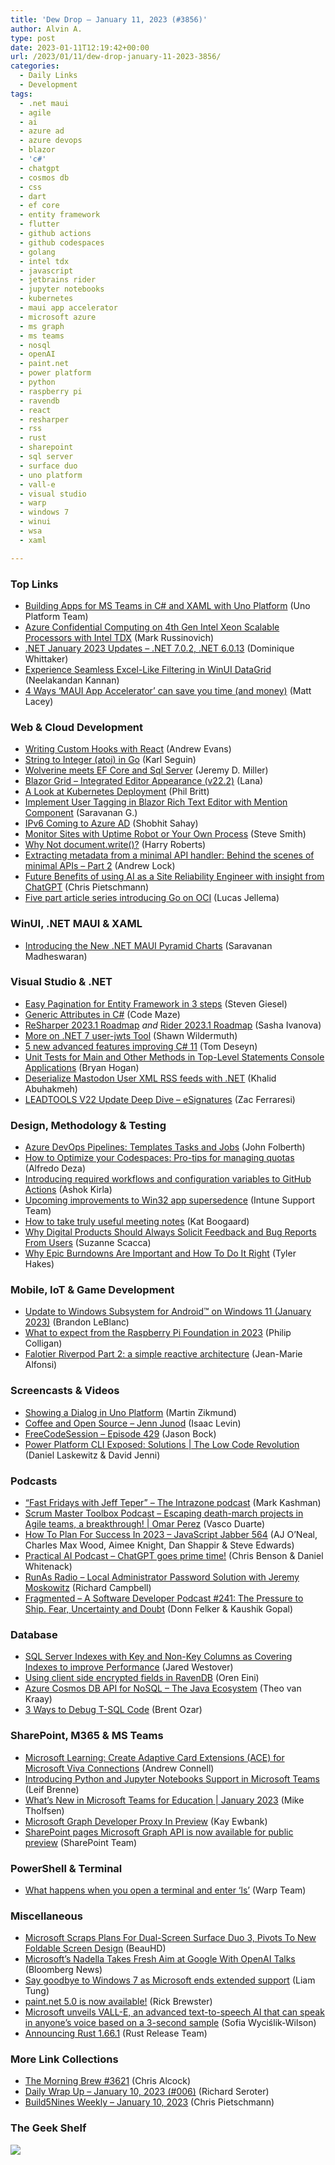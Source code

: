 ```yaml
---
title: 'Dew Drop – January 11, 2023 (#3856)'
author: Alvin A.
type: post
date: 2023-01-11T12:19:42+00:00
url: /2023/01/11/dew-drop-january-11-2023-3856/
categories:
  - Daily Links
  - Development
tags:
  - .net maui
  - agile
  - ai
  - azure ad
  - azure devops
  - blazor
  - 'c#'
  - chatgpt
  - cosmos db
  - css
  - dart
  - ef core
  - entity framework
  - flutter
  - github actions
  - github codespaces
  - golang
  - intel tdx
  - javascript
  - jetbrains rider
  - jupyter notebooks
  - kubernetes
  - maui app accelerator
  - microsoft azure
  - ms graph
  - ms teams
  - nosql
  - openAI
  - paint.net
  - power platform
  - python
  - raspberry pi
  - ravendb
  - react
  - resharper
  - rss
  - rust
  - sharepoint
  - sql server
  - surface duo
  - uno platform
  - vall-e
  - visual studio
  - warp
  - windows 7
  - winui
  - wsa
  - xaml

---
```

### <a name="top"></a>Top Links

  * <a href="https://platform.uno/blog/building-apps-for-ms-teams-in-c-and-xaml-with-uno-platform/" target="_blank" rel="noopener">Building Apps for MS Teams in C# and XAML with Uno Platform</a> (Uno Platform Team)
  * <a href="https://azure.microsoft.com/en-us/blog/azure-confidential-computing-on-4th-gen-intel-xeon-scalable-processors-with-intel-tdx/" target="_blank" rel="noopener">Azure Confidential Computing on 4th Gen Intel Xeon Scalable Processors with Intel TDX</a> (Mark Russinovich)
  * <a href="https://devblogs.microsoft.com/dotnet/january-2023-updates/" target="_blank" rel="noopener">.NET January 2023 Updates – .NET 7.0.2, .NET 6.0.13</a> (Dominique Whittaker)
  * <a href="https://www.syncfusion.com/blogs/post/excel-like-filtering-in-winui-datagrid.aspx?utm_source=alvinashcraft&utm_medium=email&utm_campaign=alvinashcraft_blog_edmjan23" target="_blank" rel="noopener">Experience Seamless Excel-Like Filtering in WinUI DataGrid</a> (Neelakandan Kannan)
  * <a href="https://www.mrlacey.com/2023/01/4-ways-maui-app-accelerator-can-save.html" target="_blank" rel="noopener">4 Ways &#8216;MAUI App Accelerator&#8217; can save you time (and money)</a> (Matt Lacey)



### <a name="web"></a>Web & Cloud Development

  * <a href="https://www.rhythmandbinary.com/post/2023-01-10-writing-custom-hooks-with-react" target="_blank" rel="noopener">Writing Custom Hooks with React</a> (Andrew Evans)
  * <a href="https://www.openmymind.net/String-To-Integer-atoi-in-Go/" target="_blank" rel="noopener">String to Integer (atoi) in Go</a> (Karl Seguin)
  * <a href="https://jeremydmiller.com/2023/01/10/wolverine-meets-ef-core-and-sql-server/" target="_blank" rel="noopener">Wolverine meets EF Core and Sql Server</a> (Jeremy D. Miller)
  * <a href="https://community.devexpress.com/blogs/aspnet/archive/2023/01/10/blazor-grid-appearance-of-integrated-editors-v22-2.aspx" target="_blank" rel="noopener">Blazor Grid &#8211; Integrated Editor Appearance (v22.2)</a> (Lana)
  * <a href="https://thenewstack.io/kubernetes/a-look-at-kubernetes-deployment/" target="_blank" rel="noopener">A Look at Kubernetes Deployment</a> (Phil Britt)
  * <a href="https://www.syncfusion.com/blogs/post/user-tagging-in-blazor-rich-text-editor.aspx?utm_source=alvinashcraft&utm_medium=email&utm_campaign=alvinashcraft_blog_edmjan23" target="_blank" rel="noopener">Implement User Tagging in Blazor Rich Text Editor with Mention Component</a> (Saravanan G.)
  * <a href="https://techcommunity.microsoft.com/t5/microsoft-entra-azure-ad-blog/ipv6-coming-to-azure-ad/ba-p/2967451" target="_blank" rel="noopener">IPv6 Coming to Azure AD</a> (Shobhit Sahay)
  * <a href="https://ardalis.com/monitor-sites-with-uptime-robot-or-your-own-process/" target="_blank" rel="noopener">Monitor Sites with Uptime Robot or Your Own Process</a> (Steve Smith)
  * <a href="https://csswizardry.com/2023/01/why-not-document-write/" target="_blank" rel="noopener">Why Not document.write()?</a> (Harry Roberts)
  * <a href="https://andrewlock.net/behind-the-scenes-of-minimal-apis-2-extracting-metadata-from-a-minimal-api-handler/" target="_blank" rel="noopener">Extracting metadata from a minimal API handler: Behind the scenes of minimal APIs &#8211; Part 2</a> (Andrew Lock)
  * <a href="https://build5nines.com/future-benefits-of-using-ai-as-a-site-reliability-engineer-with-insight-from-chatgpt/" target="_blank" rel="noopener">Future Benefits of using AI as a Site Reliability Engineer with insight from ChatGPT</a> (Chris Pietschmann)
  * <a href="https://medium.com/oracledevs/five-part-article-series-introducing-go-on-oci-a2d3d8036a02?source=rss----749dcac244ef---4" target="_blank" rel="noopener">Five part article series introducing Go on OCI</a> (Lucas Jellema)



### <a name="silverlight"></a>WinUI, .NET MAUI & XAML

  * <a href="https://www.syncfusion.com/blogs/post/dotnet-maui-pyramid-charts.aspx?utm_source=alvinashcraft&utm_medium=email&utm_campaign=alvinashcraft_blog_edmjan23" target="_blank" rel="noopener">Introducing the New .NET MAUI Pyramid Charts</a> (Saravanan Madheswaran)



### <a name="dotnet"></a>Visual Studio & .NET

  * <a href="https://steven-giesel.com/blogPost/09285b33-79e6-4879-95e0-35aeae5fbcc6" target="_blank" rel="noopener">Easy Pagination for Entity Framework in 3 steps</a> (Steven Giesel)
  * <a href="https://code-maze.com/csharp-generic-attributes/" target="_blank" rel="noopener">Generic Attributes in C#</a> (Code Maze)
  * <a href="https://blog.jetbrains.com/dotnet/2023/01/10/resharper-2023-1-roadmap/" target="_blank" rel="noopener">ReSharper 2023.1 Roadmap</a> _and_ <a href="https://blog.jetbrains.com/dotnet/2023/01/10/rider-2023-1-roadmap/" target="_blank" rel="noopener">Rider 2023.1 Roadmap</a> (Sasha Ivanova)
  * <a href="https://wildermuth.com/2023/01/10/more-on-net-y-user-jwt-tool/" target="_blank" rel="noopener">More on .NET 7 user-jwts Tool</a> (Shawn Wildermuth)
  * <a href="https://developers.redhat.com/articles/2023/01/11/5-new-advanced-features-improving-c-11" target="_blank" rel="noopener">5 new advanced features improving C# 11</a> (Tom Deseyn)
  * <a href="https://nodogmablog.bryanhogan.net/2023/01/unit-tests-for-main-and-other-methods-in-top-level-statements-console-applications/" target="_blank" rel="noopener">Unit Tests for Main and Other Methods in Top-Level Statements Console Applications</a> (Bryan Hogan)
  * <a href="https://khalidabuhakmeh.com/deserialize-mastodon-user-xml-rss-feed" target="_blank" rel="noopener">Deserialize Mastodon User XML RSS feeds with .NET</a> (Khalid Abuhakmeh)
  * <a href="https://www.leadtools.com/blog/general/leadtools-v22-update-esignatures/" target="_blank" rel="noopener">LEADTOOLS V22 Update Deep Dive – eSignatures</a> (Zac Ferraresi)



### <a name="design"></a>Design, Methodology & Testing

  * <a href="https://techcommunity.microsoft.com/t5/healthcare-and-life-sciences/azure-devops-pipelines-templates-tasks-and-jobs/ba-p/3712459" target="_blank" rel="noopener">Azure DevOps Pipelines: Templates Tasks and Jobs</a> (John Folberth)
  * <a href="https://techcommunity.microsoft.com/t5/educator-developer-blog/how-to-optimize-your-codespaces-pro-tips-for-managing-quotas/ba-p/3712032" target="_blank" rel="noopener">How to Optimize your Codespaces: Pro-tips for managing quotas</a> (Alfredo Deza)
  * <a href="https://github.blog/2023-01-10-introducing-required-workflows-and-configuration-variables-to-github-actions/" target="_blank" rel="noopener">Introducing required workflows and configuration variables to GitHub Actions</a> (Ashok Kirla)
  * <a href="https://techcommunity.microsoft.com/t5/intune-customer-success/upcoming-improvements-to-win32-app-supersedence/ba-p/3713026" target="_blank" rel="noopener">Upcoming improvements to Win32 app supersedence</a> (Intune Support Team)
  * <a href="https://blog.trello.com/meeting-notes" target="_blank" rel="noopener">How to take truly useful meeting notes</a> (Kat Boogaard)
  * <a href="https://www.telerik.com/blogs/why-digital-products-should-always-solicit-feedback-bug-reports-users" target="_blank" rel="noopener">Why Digital Products Should Always Solicit Feedback and Bug Reports From Users</a> (Suzanne Scacca)
  * <a href="https://www.7pace.com/blog/epic-burndowns" target="_blank" rel="noopener">Why Epic Burndowns Are Important and How To Do It Right</a> (Tyler Hakes)



### <a name="mobile"></a>Mobile, IoT & Game Development

  * <a href="https://blogs.windows.com/windows-insider/2023/01/10/update-to-windows-subsystem-for-android-on-windows-11-january-2023/" target="_blank" rel="noopener">Update to Windows Subsystem for Android™ on Windows 11 (January 2023)</a> (Brandon LeBlanc)
  * <a href="https://www.raspberrypi.org/blog/raspberry-pi-foundation-plans-2023/" target="_blank" rel="noopener">What to expect from the Raspberry Pi Foundation in 2023</a> (Philip Colligan)
  * <a href="https://www.sharpnado.com/falotier-riverpod-part-2-architecture/" target="_blank" rel="noopener">Falotier Riverpod Part 2: a simple reactive architecture</a> (Jean-Marie Alfonsi)



### <a name="videos"></a>Screencasts & Videos

  * <a href="http://www.youtube.com/watch?v=Jw1q3oKXBWM" target="_blank" rel="noopener">Showing a Dialog in Uno Platform</a> (Martin Zikmund)
  * <a href="https://anchor.fm/coffeandopensource/episodes/Jenn-Junod-e1tajbl" target="_blank" rel="noopener">Coffee and Open Source &#8211; Jenn Junod</a> (Isaac Levin)
  * <a href="http://www.youtube.com/watch?v=VHQQScRc_tk" target="_blank" rel="noopener">FreeCodeSession &#8211; Episode 429</a> (Jason Bock)
  * <a href="http://www.youtube.com/watch?v=2gVCsFutUFo" target="_blank" rel="noopener">Power Platform CLI Exposed: Solutions | The Low Code Revolution</a> (Daniel Laskewitz & David Jenni)



### <a name="podcasts"></a>Podcasts

  * <a href="https://techcommunity.microsoft.com/t5/microsoft-sharepoint-blog/fast-fridays-with-jeff-teper-the-intrazone-podcast/ba-p/3707656" target="_blank" rel="noopener">“Fast Fridays with Jeff Teper” – The Intrazone podcast</a> (Mark Kashman)
  * <a href="https://scrummastertoolbox.libsyn.com/escaping-death-march-projects-in-agile-teams-a-breakthrough-omar-perez" target="_blank" rel="noopener">Scrum Master Toolbox Podcast &#8211; Escaping death-march projects in Agile teams, a breakthrough! | Omar Perez</a> (Vasco Duarte)
  * <a href="https://topenddevs.com/podcasts/javascript-jabber" target="_blank" rel="noopener">How To Plan For Success In 2023 &#8211; JavaScript Jabber 564</a> (AJ O&#8217;Neal, Charles Max Wood, Aimee Knight, Dan Shappir & Steve Edwards)
  * <a href="https://changelog.com/practicalai/206" target="_blank" rel="noopener">Practical AI Podcast &#8211; ChatGPT goes prime time!</a> (Chris Benson & Daniel Whitenack)
  * <a href="https://runasradio.com/Shows/Show/862" target="_blank" rel="noopener">RunAs Radio &#8211; Local Administrator Password Solution with Jeremy Moskowitz</a> (Richard Campbell)
  * <a href="https://fragmentedpodcast.com/episodes/241/" target="_blank" rel="noopener">Fragmented &#8211; A Software Developer Podcast #241: The Pressure to Ship. Fear, Uncertainty and Doubt</a> (Donn Felker & Kaushik Gopal)



### <a name="sql"></a>Database

  * <a href="https://www.mssqltips.com/sqlservertip/7521/covering-index-in-sql-server-key-non-key-columns-performance/" target="_blank" rel="noopener">SQL Server Indexes with Key and Non-Key Columns as Covering Indexes to improve Performance</a> (Jared Westover)
  * <a href="https://ayende.com/blog/198753-A/using-client-side-encrypted-fields-in-ravendb?Key=be944d87-705d-4bf9-b34e-39c3c552aaa6" target="_blank" rel="noopener">Using client side encrypted fields in RavenDB</a> (Oren Eini)
  * <a href="https://devblogs.microsoft.com/cosmosdb/azure-cosmos-db-java-ecosystem/" target="_blank" rel="noopener">Azure Cosmos DB API for NoSQL – The Java Ecosystem</a> (Theo van Kraay)
  * <a href="https://www.brentozar.com/archive/2023/01/3-ways-to-debug-t-sql-code/" target="_blank" rel="noopener">3 Ways to Debug T-SQL Code</a> (Brent Ozar)



### <a name="sp"></a>SharePoint, M365 & MS Teams

  * <a href="https://www.andrewconnell.com/blog/mslearning-sharepoint-create-adaptive-card-extensions-viva-connections/" target="_blank" rel="noopener">Microsoft Learning: Create Adaptive Card Extensions (ACE) for Microsoft Viva Connections</a> (Andrew Connell)
  * <a href="https://techcommunity.microsoft.com/t5/education-blog/introducing-python-and-jupyter-notebooks-support-in-microsoft/ba-p/3712036" target="_blank" rel="noopener">Introducing Python and Jupyter Notebooks Support in Microsoft Teams</a> (Leif Brenne)
  * <a href="https://techcommunity.microsoft.com/t5/education-blog/what-s-new-in-microsoft-teams-for-education-january-2023/ba-p/3711978" target="_blank" rel="noopener">What’s New in Microsoft Teams for Education | January 2023</a> (Mike Tholfsen)
  * <a href="http://www.i-programmer.info/news/197-data-mining/16002-microsoft-graph-developer-proxy-in-preview.html" target="_blank" rel="noopener">Microsoft Graph Developer Proxy In Preview</a> (Kay Ewbank)
  * <a href="https://devblogs.microsoft.com/microsoft365dev/sharepoint-pages-microsoft-graph-api-is-now-available-for-public-preview/" target="_blank" rel="noopener">SharePoint pages Microsoft Graph API is now available for public preview</a> (SharePoint Team)



### <a name="ps"></a>PowerShell & Terminal

  * <a href="https://www.warp.dev/blog/what-happens-when-you-open-a-terminal-and-enter-ls" target="_blank" rel="noopener">What happens when you open a terminal and enter ‘ls’</a> (Warp Team)



### <a name="misc"></a>Miscellaneous

  * <a href="https://mobile.slashdot.org/story/23/01/10/2155207/microsoft-scraps-plans-for-dual-screen-surface-duo-3-pivots-to-new-foldable-screen-design?utm_source=rss1.0mainlinkanon&utm_medium=feed" target="_blank" rel="noopener">Microsoft Scraps Plans For Dual-Screen Surface Duo 3, Pivots To New Foldable Screen Design</a> (BeauHD)
  * <a href="https://www.itprotoday.com/artificial-intelligence/microsoft-s-nadella-takes-fresh-aim-google-openai-talks" target="_blank" rel="noopener">Microsoft’s Nadella Takes Fresh Aim at Google With OpenAI Talks</a> (Bloomberg News)
  * <a href="https://www.zdnet.com/article/say-goodbye-to-windows-7-as-microsoft-ends-extended-support/#ftag=RSSbaffb68" target="_blank" rel="noopener">Say goodbye to Windows 7 as Microsoft ends extended support</a> (Liam Tung)
  * <a href="https://blog.getpaint.net/2023/01/10/paint-net-5-0-is-now-available/" target="_blank" rel="noopener">paint.net 5.0 is now available!</a> (Rick Brewster)
  * <a href="https://betanews.com/2023/01/10/microsoft-unveils-vall-e-an-advanced-text-to-speech-ai-that-can-speak-in-anyones-voice-based-on-a-3-second-sample/" target="_blank" rel="noopener">Microsoft unveils VALL-E, an advanced text-to-speech AI that can speak in anyone&#8217;s voice based on a 3-second sample</a> (Sofia Wyciślik-Wilson)
  * <a href="https://blog.rust-lang.org/2023/01/10/Rust-1.66.1.html" target="_blank" rel="noopener">Announcing Rust 1.66.1</a> (Rust Release Team)



### <a name="links"></a>More Link Collections

  * <a href="https://blog.cwa.me.uk/2023/01/11/the-morning-brew-3621/" target="_blank" rel="noopener">The Morning Brew #3621</a> (Chris Alcock)
  * <a href="https://seroter.com/2023/01/10/daily-wrap-up-january-10-2023-006/" target="_blank" rel="noopener">Daily Wrap Up – January 10, 2023 (#006)</a> (Richard Seroter)
  * <a href="https://build5nines.com/build5nines-weekly-january-10-2023/" target="_blank" rel="noopener">Build5Nines Weekly – January 10, 2023</a> (Chris Pietschmann)



### <a name="shelf"></a>The Geek Shelf

<a href="https://packt.link/eTqWo" target="_blank" rel="noopener"><img decoding="async" style="border: 0px currentcolor; border-image: none; background-image: none;" src="/wp-content/uploads/2022/12/Untitled-design-2.jpg" border="0" /></a>